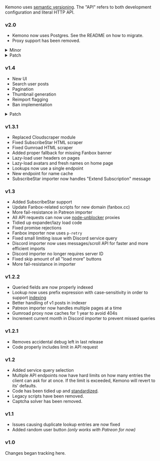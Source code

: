 Kemono uses [semantic versioning](https://semver.org/). The "API" refers to both development configuration and literal HTTP API.

### v2.0
- Kemono now uses Postgres. See the README on how to migrate.
- Proxy support has been removed.
<details>
  <summary>Minor</summary>

  - Yiff.party support
  - DLsite support
  - Importer logs
  - Shared Files
  - Requests
  - RSS feeds
  - "Artists" tab
  - Board functionality
  - New and improved Fanbox importer; stable and (mostly) API complete
  - Missing content indicator for Patreon users
  - New unified downloader with integrity checking and failure resistance
  - Importer failsafe; can now recover after crashes/restarts
</details>
<details>
  <summary>Patch</summary>

  - Performance improvements made to performance indexer
  - kemono.party-specific things (documentation, rules, donation button, etc.) have been moved to the `party` branch.
  - SubscribeStar dates and sorting now fixed; importer now stable
  - Pages are now server-side rendered for efficiency
  - More efficient lookup indexer
  - Better handling for deleted/unavailable products in Gumroad importer
  - Gumroad importer is now properly recursive
  - Gumroad importer now uses 13-digit creator IDs instead of usernames
  - Thumbnail scraping improved in Gumroad importer
  - Gumroad scraper can now handle users without a creator page
  - Discord importer now uses main download instead of proxy (which is usually lower quality)
  - Changes in thumbnail generator for reduced resource usage
  - Minor UI fixes
  - Thumbnail generator now directly checks file contents instead of relying on naming
  - Fixed existing post query and version checking in Patreon importer
  - Whitespace is now removed from Discord channel ID string
  - Various Patreon importer bug fixes
  - Fixed Discord CSS
</details>

### v1.4
- New UI
- Search user posts
- Pagination
- Thumbnail generation
- Reimport flagging
- Ban implementation
<details>
  <summary>Patch</summary>

  - Fixed Gumroad importer
  - Fixed issue causing error when ID is not in the lookup database
  - Reworked API cache
  - Discord importer form is now combined with the main one in the UI
  - User and recent page now use Oboe.js
  - General code rewrites and cleanup
</details>

### v1.3.1
- Replaced Cloudscraper module
- Fixed SubscribeStar HTML scraper
- Fixed Gumroad HTML scraper
- Added proper fallback for missing Fanbox banner
- Lazy-load user headers on pages
- Lazy-load avatars and fresh names on home page
- Lookups now use a single endpoint
- New endpoint for name cache
- SubscribeStar importer now handles "Extend Subscription" message

### v1.3
- Added SubscribeStar support
- Update Fanbox-related scripts for new domain (fanbox.cc)
- More fail-resistance in Patreon importer
- All API requests can now use [node-unblocker](https://github.com/nfriedly/node-unblocker) proxies
- Tidied up expander/lazy load code
- Fixed promise rejections
- Fanbox importer now uses `p-retry`
- Fixed small limiting issue with Discord service query
- Discord importer now uses messages/scroll API for faster and more efficient imports
- Discord importer no longer requires server ID
- Fixed skip amount of all "load more" buttons
- More fail-resistance in importer

### v1.2.2
- Queried fields are now properly indexed
- Lookup now uses prefix expression with case-sensitivity in order to support [indexing](https://docs.mongodb.com/manual/reference/operator/query/regex/#index-use)
- Better handling of v1 posts in indexer
- Patreon importer now handles multiple pages at a time
- Gumroad proxy now caches for 1 year to avoid 404s
- Increment current month in Discord importer to prevent missed queries

### v1.2.1
- Removes accidental debug left in last release
- Code properly includes limit in API request

### v1.2
- Added service query selection
- Multiple API endpoints now have hard limits on how many entries the client can ask for at once. If the limit is exceeded, Kemono will revert to its' defaults.
- Code has been tidied up and [standardized](https://github.com/standard/semistandard).
- Legacy scripts have been removed.
- Captcha solver has been removed.

### v1.1
- Issues causing duplicate lookup entries are now fixed
- Added random user button *(only works with Patreon for now)*

### v1.0
Changes began tracking here.